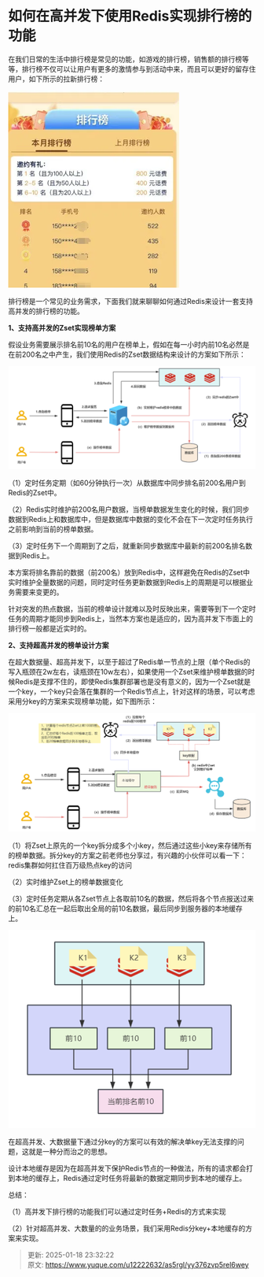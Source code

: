 # 如何在高并发下使用Redis实现排行榜的功能

<font style="color:rgba(0, 0, 0, 0.9);">在我们日常的生活中排行榜是常见的功能，如游戏的排行榜，销售额的排行榜等等，排行榜不仅可以让用户有更多的激情参与到活动中来，而且可以更好的留存住用户，如下所示的拉新排行榜：</font>

![1732427631732-bed93f7a-8726-471a-9d24-c21473fa1c2f.webp](./img/Z3vW8h5FfZdWtlLG/1732427631732-bed93f7a-8726-471a-9d24-c21473fa1c2f-370519.webp)

<font style="color:rgba(0, 0, 0, 0.9);">排行榜是一个常见的业务需求，下面我们就来聊聊如何通过Redis来设计一套支持高并发的</font><font style="color:rgba(0, 0, 0, 0.9);">排行榜的功能。</font><font style="color:rgba(0, 0, 0, 0.9);">  
</font>

**<font style="color:rgba(0, 0, 0, 0.9);">1、支持高并发的Zset实现榜单方案</font>**<font style="color:rgba(0, 0, 0, 0.9);">  
</font>

<font style="color:rgba(0, 0, 0, 0.9);">假设业务需要展示排名前10名的用户在榜单上，</font><font style="color:rgba(0, 0, 0, 0.9);">假如</font><font style="color:rgba(0, 0, 0, 0.9);">在每一小时内前10</font><font style="color:rgba(0, 0, 0, 0.9);">名必然是在前200</font><font style="color:rgba(0, 0, 0, 0.9);">名之中</font><font style="color:rgba(0, 0, 0, 0.9);">产</font><font style="color:rgba(0, 0, 0, 0.9);">生，我们</font><font style="color:rgba(0, 0, 0, 0.9);">使用Redis的Zset数据结构来设计的方案如下所示：  
</font>

![1732428713517-e517c641-4721-4cb9-bdc8-a88e8992f909.png](./img/Z3vW8h5FfZdWtlLG/1732428713517-e517c641-4721-4cb9-bdc8-a88e8992f909-754397.png)

<font style="color:rgba(0, 0, 0, 0.9);">（1）</font><font style="color:rgba(0, 0, 0, 0.9);">定时任务定期（如60分钟</font><font style="color:rgba(0, 0, 0, 0.9);">执行一次</font><font style="color:rgba(0, 0, 0, 0.9);">）从数据库中同步排名前200名用户到Redis的Zset中。</font>

<font style="color:rgba(0, 0, 0, 0.9);">（2）Redis实时维护前200名用户数据，当榜单数据发生变化的时候，我们同步数据到Redis上和数据库中，但是数据库中数据的变化不会在下一次定时任务执行之前影响到当前的榜单数据。</font>

<font style="color:rgba(0, 0, 0, 0.9);">（3）定时任务下一个周期到了之后，就重新同步数据库中最新的前200名排名数据到Redis上。  
</font>

<font style="color:rgba(0, 0, 0, 0.9);">本方案将排名靠前的数据（前200名）放到Redis中，这样避免在Redis的Zset中实时维护全量数据的问题，同时定时任务更新数据到Redis上的周期是可以根据业务需要来变更的。  
</font>

<font style="color:rgba(0, 0, 0, 0.9);">针对突发的热点数据，当前的榜单设计就难以及时反映出来，需要等到下一个定时任务的周期才能同步到Redis上，当然本方案也是适应的，因为高并发下市面上的排行榜一般都是近实时的。</font>

**<font style="color:rgba(0, 0, 0, 0.9);">2、支持超高并发的榜单设计方案</font>**

<font style="color:rgba(0, 0, 0, 0.9);">在超大数据量、超高并发下，以至于超过了Redis单一节点的上限（单个Redis的</font><font style="color:rgba(0, 0, 0, 0.9);">写入瓶颈在2w左右，读瓶颈在10w左右</font><font style="color:rgba(0, 0, 0, 0.9);">），如果使用一个Zset来维护榜单数据的时候Redis是支撑不住的，即使Redis集群部署也是没有意义的，因为一个Zset就是一个key，一个key只会落在集群的一个Redis节点上，针对这样的场景，可以考虑采用分key的方案来实现榜单功能，如下图所示：</font>

![1732430234835-20a8bde1-4aa4-47fc-b5dd-ca0c32461de1.png](./img/Z3vW8h5FfZdWtlLG/1732430234835-20a8bde1-4aa4-47fc-b5dd-ca0c32461de1-663226.png)

<font style="color:rgba(0, 0, 0, 0.9);">（1）将Zset上原先的一个key拆分成多个小key，然后通过这些小key来存储所有的榜单数据。拆分key的方案之前老师也分享过，有兴趣的小伙伴可以看一下：</font>redis集群如何扛住百万级热点key的访问

<font style="color:rgba(0, 0, 0, 0.9);">（2）实时维护Zset上的榜单数据变化</font>

<font style="color:rgba(0, 0, 0, 0.9);">（3）定时任务定期从各Zset节点上各取前10名的数据，然后将各个节点报送过来的前10名汇总在一起后取出全局的前10名数据，最后同步到服务器的本地缓存上。</font>

![1732429010417-5f4ae793-fbf2-45d7-a6b9-2d4535affafd.png](./img/Z3vW8h5FfZdWtlLG/1732429010417-5f4ae793-fbf2-45d7-a6b9-2d4535affafd-712321.png)

<font style="color:rgba(0, 0, 0, 0.9);">在超高并发、大数据量下通过分key的方案可以有效的解决单key无法支撑的问题，这就是一种分而治之的思想。</font>

<font style="color:rgba(0, 0, 0, 0.9);">设计本地缓存是因为在超高并发下保护Redis节点的一种做法，所有的请求都会打到本地的缓存上，Redis通过定时任务将最新的数据定期同步到本地的缓存上。  
</font>

<font style="color:rgba(0, 0, 0, 0.9);">总结：</font>

<font style="color:rgba(0, 0, 0, 0.9);">（1）</font><font style="color:rgba(0, 0, 0, 0.9);">高并发下</font><font style="color:rgba(0, 0, 0, 0.9);">排行榜的功能我们可以通过定时任务+Redis的方式来实现</font>

<font style="color:rgba(0, 0, 0, 0.9);">（2）针对超高并发、大数量的的业务场景，我们采用Redis分key+本地缓存的方案来实现。</font>



> 更新: 2025-01-18 23:32:22  
> 原文: <https://www.yuque.com/u12222632/as5rgl/yy376zvp5rel6wey>